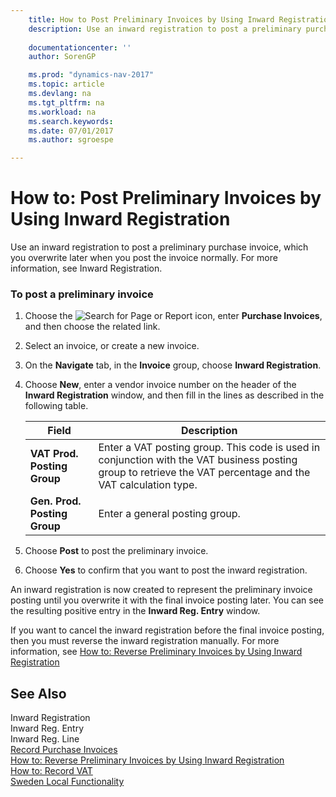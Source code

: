 ```yaml
---
    title: How to Post Preliminary Invoices by Using Inward Registration 
    description: Use an inward registration to post a preliminary purchase invoice, which you overwrite later when you post the invoice normally. For more information, see Inward Registration.
    
    documentationcenter: ''
    author: SorenGP

    ms.prod: "dynamics-nav-2017"
    ms.topic: article
    ms.devlang: na
    ms.tgt_pltfrm: na
    ms.workload: na
    ms.search.keywords:
    ms.date: 07/01/2017
    ms.author: sgroespe

---
```

# How to: Post Preliminary Invoices by Using Inward Registration
Use an inward registration to post a preliminary purchase invoice, which you overwrite later when you post the invoice normally. For more information, see Inward Registration.  
  
### To post a preliminary invoice  
  
1.  Choose the ![Search for Page or Report](media/ui-search/search_small.png "Search for Page or Report icon") icon, enter **Purchase Invoices**, and then choose the related link.  
  
2.  Select an invoice, or create a new invoice.  
  
3.  On the **Navigate** tab, in the **Invoice** group, choose **Inward Registration**.  
  
4.  Choose **New**, enter a vendor invoice number on the header of the **Inward Registration** window, and then fill in the lines as described in the following table.  
  
    |Field|Description|  
    |---------------------------------|---------------------------------------|  
    |**VAT Prod. Posting Group**|Enter a VAT posting group. This code is used in conjunction with the VAT business posting group to retrieve the VAT percentage and the VAT calculation type.|  
    |**Gen. Prod. Posting Group**|Enter a general posting group.|  
  
5.  Choose **Post** to post the preliminary invoice.  
  
6.  Choose **Yes** to confirm that you want to post the inward registration.  
  
 An inward registration is now created to represent the preliminary invoice posting until you overwrite it with the final invoice posting later. You can see the resulting positive entry in the **Inward Reg. Entry** window.  
  
 If you want to cancel the inward registration before the final invoice posting, then you must reverse the inward registration manually. For more information, see [How to: Reverse Preliminary Invoices by Using Inward Registration](how-to-reverse-preliminary-invoices-by-using-inward-registration.md)  
  
## See Also  
 Inward Registration   
 Inward Reg. Entry   
 Inward Reg. Line   
 [Record Purchase Invoices](record-purchase-invoices.md)   
 [How to: Reverse Preliminary Invoices by Using Inward Registration](how-to-reverse-preliminary-invoices-by-using-inward-registration.md)   
 [How to: Record VAT](how-to-record-vat.md)   
 [Sweden Local Functionality](sweden-local-functionality.md)